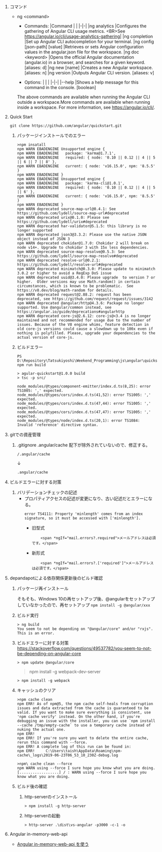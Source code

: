 1.  コマンド
    *   ng &lt;command&gt;
        - Commands:
            |Command | |
            |-|-|
            |ng analytics                  |Configures the gathering of Angular CLI usage metrics. &lt;BR&gt;See https://angular.io/cli/usage-analytics-gathering|
            |ng completion                 |Set up Angular CLI autocompletion for your terminal.
            |ng config [json-path] [value] |Retrieves or sets Angular configuration values in the angular.json file for the workspace.
            |ng doc &lt;keyword&gt;              |Opens the official Angular documentation (angular.io) in a browser, and searches for a given keyword.  [aliases: d]
            |ng new [name]                 |Creates a new Angular workspace.  [aliases: n]
            |ng version                    |Outputs Angular CLI version.  [aliases: v]

        - Options:
            | | |
            |-|-|
            |--help  |Shows a help message for this command in the console.  [boolean]

        The above commands are available when running the Angular CLI outside a workspace.More commands are available when running inside a workspace.
        For more information, see https://angular.io/cli/.

1.  Quick Start
    ```
    git clone https://github.com/angular/quickstart.git
    ```
    1.  パッケージインストールでのエラー 
        ```
        >npm insatall
        npm WARN EBADENGINE Unsupported engine {
        npm WARN EBADENGINE   package: 'karma@1.7.1',
        npm WARN EBADENGINE   required: { node: '0.10 || 0.12 || 4 || 5 || 6 || 7 || 8' },
        npm WARN EBADENGINE   current: { node: 'v16.15.0', npm: '8.5.5' }
        npm WARN EBADENGINE }
        npm WARN EBADENGINE Unsupported engine {
        npm WARN EBADENGINE   package: 'karma-cli@1.0.1',
        npm WARN EBADENGINE   required: { node: '0.10 || 0.12 || 4 || 5 || 6' },
        npm WARN EBADENGINE   current: { node: 'v16.15.0', npm: '8.5.5' }
        npm WARN EBADENGINE }
        npm WARN deprecated source-map-url@0.4.1: See https://github.com/lydell/source-map-url#deprecated
        npm WARN deprecated urix@0.1.0: Please see https://github.com/lydell/urix#deprecated
        npm WARN deprecated har-validator@5.1.5: this library is no longer supported
        npm WARN deprecated json3@3.3.2: Please use the native JSON object instead of JSON 3
        npm WARN deprecated chokidar@1.7.0: Chokidar 2 will break on node v14+. Upgrade to chokidar 3 with 15x less dependencies.
        npm WARN deprecated source-map-resolve@0.5.3: See https://github.com/lydell/source-map-resolve#deprecated
        npm WARN deprecated resolve-url@0.2.1: https://github.com/lydell/resolve-url#deprecated
        npm WARN deprecated minimatch@0.3.0: Please update to minimatch 3.0.2 or higher to avoid a RegExp DoS issue
        npm WARN deprecated uuid@3.4.0: Please upgrade  to version 7 or higher.  Older versions may use Math.random() in certain circumstances, which is known to be problematic.  See https://v8.dev/blog/math-random for details.
        npm WARN deprecated request@2.88.2: request has been deprecated, see https://github.com/request/request/issues/3142    
        npm WARN deprecated @angular/http@4.3.6: Package no longer supported. Use @angular/common instead, see https://angular.io/guide/deprecations#angularhttp
        npm WARN deprecated core-js@2.6.12: core-js@<3.4 is no longer maintained and not recommended for usage due to the number of issues. Because of the V8 engine whims, feature detection in old core-js versions could cause a slowdown up to 100x even if nothing is polyfilled. Please, upgrade your dependencies to the actual version of core-js.
        ```
    1.  ビルドエラー
        ```
        PS D:\Repository\Tatsukiyoshi\Weekend_Programming\js\angular\quickstart> npm run build

        > agular-quickstart@1.0.0 build
        > tsc -p src/

        node_modules/@types/component-emitter/index.d.ts(8,25): error TS1005: ',' expected.
        node_modules/@types/cors/index.d.ts(41,52): error TS1005: ',' expected.
        node_modules/@types/cors/index.d.ts(47,44): error TS1005: ',' expected.
        node_modules/@types/cors/index.d.ts(47,47): error TS1005: ',' expected.
        node_modules/@types/node/index.d.ts(20,1): error TS1084: Invalid 'reference' directive syntax.
        ```

1.  gitでの資産管理
    1.  .gitignore
        .angular/cache 配下が除外されていないので、修正する。
        ```
        /.angular/cache
        ```
        ↓
        ```
        .angular/cache
        ```

1.  ビルドエラーに対する対策
    1.  バリデーションチェックの記述
        *   プロパティアクセスの記述が変更になり、古い記述だとエラーになる。
            ```
            error TS4111: Property 'minlength' comes from an index signature, so it must be accessed with ['minlength'].
            ```
            *   旧型式
                ```
                    <span *ngIf="mail.errors?.required">メールアドレスは必須です。</span>
                ```
            *   新形式
                ```
                    <span *ngIf="mail.errors?.['required']">メールアドレスは必須です。</span>
                ```

1.  depandapotによる依存関係更新後のビルド確認

    1.  パッケージ再インストール <BR />

        そもそも、Windows 10の再セットアップ後、@angularをセットアップしていなかったので、再セットアップ
            ```
            npm install -g @angular/xxx
            ```

    1.  ビルド実行
        ```
        > ng build
        You seem to not be depending on "@angular/core" and/or "rxjs". This is an error.
        ```

    1.  ビルドエラーに対する対策
        https://stackoverflow.com/questions/49537782/you-seem-to-not-be-depending-on-angular-core
        ```
        > npm update @angular/core
        ```
        > npm install -g webpack-dev-server
        ```
        > npm install -g webpack
        ```
    1.  キャッシュのクリア
        ```
        >npm cache clean
        npm ERR! As of npm@5, the npm cache self-heals from corruption issues and data extracted from the cache is guaranteed to be valid. If you want to make sure everything is consistent, use 'npm cache verify' instead. On the other hand, if you're debugging an issue with the installer, you can use `npm install --cache /tmp/empty-cache` to use a temporary cache instead of nuking the actual one.
        npm ERR!
        npm ERR! If you're sure you want to delete the entire cache, rerun this command with --force.
        npm ERR! A complete log of this run can be found in:
        npm ERR!     C:\Users\taish\AppData\Roaming\npm-cache\_logs\2019-06-23T06_53_10_230Z-debug.log

        >npm\ cache clean --force
        npm WARN using --force I sure hope you know what you are doing.
        [..................] / : WARN using --force I sure hope you know what you are doing.                                    
        ```

    1.  ビルド後の確認
        1.  http-serverのインストール
            ```
            > npm install -g http-server
            ```
        1.  http-serverの起動
            ```
            > http-server .\dist\vs-angular -p3000 -c-1 -o
            ```
1.  Angular in-memory-web-api
    -   [Angular in-memory-web-api を使う](https://watermargin.net/programming/angular/in-memory-web-api/)
